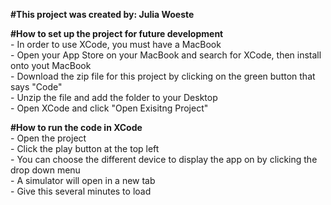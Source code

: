 **#This project was created by: Julia Woeste**

**#How to set up the project for future development<br>**
    - In order to use XCode, you must have a MacBook<br>
    - Open your App Store on your MacBook and search for XCode, then install onto yout MacBook<br>
    - Download the zip file for this project by clicking on the green button that says "Code"<br>
    - Unzip the file and add the folder to your Desktop<br>
    - Open XCode and click "Open Exisitng Project" 

**#How to run the code in XCode** <br>
    - Open the project<br>
    - Click the play button at the top left <br>
    - You can choose the different device to display the app on by clicking the drop down menu<br>
    - A simulator will open in a new tab <br>
      - Give this several minutes to load<br>

  

